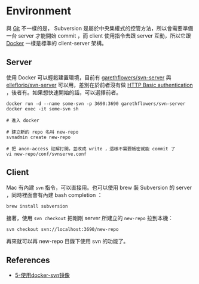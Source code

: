# Environment

與 [Git](/vcs/git/README.md) 不一樣的是， Subversion 是屬於中央集權式的控管方法，所以會需要準備一台 server 才能開始 commit ，而 client 使用指令去跟 server 互動，所以它跟 [Docker](/docker/README.md) 一樣是標準的 client-server 架構。

## Server

使用 Docker 可以輕鬆建置環境，目前有 [garethflowers/svn-server](https://hub.docker.com/r/garethflowers/svn-server/) 與 [elleflorio/svn-server](https://hub.docker.com/r/elleflorio/svn-server/) 可以用，差別在於前者沒有做 [HTTP Basic authentication][] ，後者有。如果想快速開始的話，可以選擇前者。

```
docker run -d --name some-svn -p 3690:3690 garethflowers/svn-server
docker exec -it some-svn sh

# 進入 docker

# 建立新的 repo 名叫 new-repo
svnadmin create new-repo

# 把 anon-access 註解打開，並改成 write ，這樣不需要帳密就能 commit 了
vi new-repo/conf/svnserve.conf
```

## Client

Mac 有內建 `svn` 指令，可以直接用。也可以使用 brew 裝 Subversion 的 server ，同時裡面會有內建 bash completion ：

```
brew install subversion
```

接著，使用 `svn checkout` 把剛剛 server 所建立的 `new-repo` 拉到本機：

```
svn checkout svn://localhost:3690/new-repo
```

再來就可以再 new-repo 目錄下使用 svn 的功能了。

## References

* [5-使用docker-svn镜像](https://www.jianshu.com/p/0146b5ba69a6)

[HTTP Basic authentication]: https://developer.mozilla.org/zh-CN/docs/Web/HTTP/Authentication
